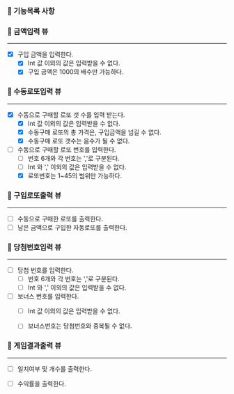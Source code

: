 ### 🎯 기능목록 사항

### 🔽 금액입력 뷰

***

- [x] 구입 금액을 입력한다.
    - [x] Int 값 이외의 값은 입력받을 수 없다.
    - [x] 구입 금액은 1000의 배수만 가능하다.

### 🔽 수동로또입력 뷰

***

- [x] 수동으로 구매할 로또 갯 수를 입력 받는다.
    - [x] Int 값 이외의 값은 입력받을 수 없다.
    - [x] 수동구매 로또의 총 가격은, 구입금액을 넘길 수 없다.
    - [x] 수동구매 로또 갯수는 음수가 될 수 없다.
- [ ] 수동으로 구매할 로또 번호를 입력한다.
    - [ ] 번호 6개와 각 번호는 ','로 구분된다.
    - [ ] Int 와 ',' 이외의 값은 입력받을 수 없다.
    - [x] 로또번호는 1~45의 범위만 가능하다.
      <br>

### 🔽 구입로또출력 뷰

***

- [ ] 수동으로 구매한 로또를 출력한다.
- [ ] 남은 금액으로 구입한 자동로또를 출력한다.

### 🔽 당첨번호입력 뷰

***

- [ ] 당첨 번호를 입력한다.
  - [ ] 번호 6개와 각 번호는 ','로 구분된다.
  - [ ] Int 와 ',' 이외의 값은 입력받을 수 없다.
- [ ] 보너스 번호를 입력한다.
  - [ ] Int 값 이외의 값은 입력받을 수 없다.
  - [ ] 보너스번호는 당첨번호와 중복될 수 없다.
    <br>


### 🔽 게임결과출력 뷰

***

- [ ] 일치여부 및 개수를 출력한다.
- [ ] 수익률을 출력한다.

